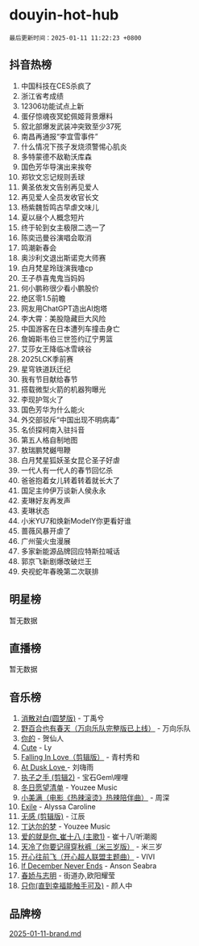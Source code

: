 # douyin-hot-hub

`最后更新时间：2025-01-11 11:22:23 +0800`

## 抖音热榜

1. 中国科技在CES杀疯了
1. 浙江省考成绩
1. 12306功能试点上新
1. 蛋仔惊魂夜冥蛇佩姬背景爆料
1. 叙北部爆发武装冲突致至少37死
1. 南昌再通报“李宜雪事件”
1. 什么情况下孩子发烧须警惕心肌炎
1. 多特蒙德不敌勒沃库森
1. 国色芳华导演出来挨夸
1. 郑钦文忘记规则丢球
1. 黄圣依发文告别再见爱人
1. 再见爱人全员发收官长文
1. 杨紫魏哲鸣古早虐文味儿
1. 夏以昼个人概念短片
1. 终于轮到女主极限二选一了
1. 陈奕迅曼谷演唱会取消
1. 鸣潮新春会
1. 奥沙利文退出斯诺克大师赛
1. 白月梵星玲珑演我嗑cp
1. 王子恭喜鬼鬼当妈妈
1. 何小鹏称很少看小鹏股价
1. 绝区零1.5前瞻
1. 网友用ChatGPT造出AI炮塔
1. 李大霄：美股隐藏巨大风险
1. 中国游客在日本遭列车撞击身亡
1. 詹姆斯韦伯三世签约辽宁男篮
1. 艾莎女王降临冰雪峡谷
1. 2025LCK季前赛
1. 星穹铁道跃迁纪
1. 我有节目献给春节
1. 搭载微型火箭的机器狗曝光
1. 李现护驾火了
1. 国色芳华为什么能火
1. 外交部驳斥“中国出现不明病毒”
1. 名侦探柯南入驻抖音
1. 第五人格自制地图
1. 敖瑞鹏梵樾甩鞭
1. 白月梵星狐妖圣女昆仑圣子好虐
1. 一代人有一代人的春节回忆杀
1. 爸爸抱着女儿转着转着就长大了
1. 国足主帅伊万谈新人侯永永
1. 麦琳好友再发声
1. 麦琳状态
1. 小米YU7和焕新ModelY你更看好谁
1. 蔷薇风暴开虐了
1. 广州萤火虫漫展
1. 多家新能源品牌回应特斯拉喊话
1. 郭京飞新剧爆改破烂王
1. 央视蛇年春晚第二次联排

## 明星榜

暂无数据

## 直播榜

暂无数据

## 音乐榜

1. [消散对白(圆梦版)](https://sf5-hl-cdn-tos.douyinstatic.com/obj/tos-cn-ve-2774/og4jB5I5IizzoZVAAAzWgBMAsMDWoArfwBOiFs) - 丁禹兮
1. [野百合也有春天（万向乐队完整版已上线）](https://sf5-hl-cdn-tos.douyinstatic.com/obj/tos-cn-ve-2774/oMnUxhRAMiAGBqDtIPBQ7ACYQZFlJCftcgeDJE) - 万向乐队
1. [你的](https://sf5-hl-cdn-tos.douyinstatic.com/obj/tos-cn-ve-2774/oYuIeKf42jB7sEV6B2upMdpYAgfrQWj0FeRegh) - 贺仙人
1. [Cute](https://sf5-hl-cdn-tos.douyinstatic.com/obj/tos-cn-ve-2774/o4IbIzHWKAAB4wsS5qMBRiiAlEBGTpQRNfFvuo) - Ly
1. [Falling In Love（剪辑版）](https://sf5-hl-cdn-tos.douyinstatic.com/obj/tos-cn-ve-2774/o8ajpA8zzgBPahbBIO8AcKGBLJezFCRd1wfP9f) - 青村秀和
1. [ At Dusk  Love ](https://sf5-hl-cdn-tos.douyinstatic.com/obj/tos-cn-ve-2774/o8CrpCf5CaYgI4ZrtQgMQAFEfuGqNnRSDQAPBc) - 刘嗨雨
1. [执子之手 (剪辑2)](https://sf6-cdn-tos.douyinstatic.com/obj/tos-cn-ve-2774/oUoZLQjCc31XzqsBnBQUNgeKtYPBcgbFDwtfcu) - 宝石Gem\哩哩
1. [冬日愿望清单](https://sf5-hl-cdn-tos.douyinstatic.com/obj/tos-cn-ve-2774/oIIgUOeamCFCVAzxN6MFRLIBlLGpUqQxeeHrLE) - Youzee Music
1. [小美满（电影《热辣滚烫》热辣陪伴曲）](https://sf5-hl-cdn-tos.douyinstatic.com/obj/tos-cn-ve-2774/o0GAn2lSgfZIDUgtevCGDQYnFg4CwnrBaxbTZL) - 周深
1. [Exile](https://sf5-hl-cdn-tos.douyinstatic.com/obj/tos-cn-ve-2774/oYj4gAQTknKE3WW0Je8KGmQ7z1cA4FefwtbufD) - Alyssa Caroline
1. [无感 (剪辑版)](https://sf5-hl-cdn-tos.douyinstatic.com/obj/tos-cn-ve-2774/o0eIsUzJBDlQaQFC5OFlgbMEZC1TFYBftOBn6p) - 江辰
1. [丁达尔的梦](https://sf5-hl-cdn-tos.douyinstatic.com/obj/tos-cn-ve-2774/oMU3WirUZBVQkAC9ccG5P2IQirziZM2RTInUY) - Youzee Music
1. [爱的就是你_崔十八 (主歌1)](https://sf5-hl-cdn-tos.douyinstatic.com/obj/tos-cn-ve-2774/oI5BO5DhFZ6UTcNCnZaOCBLtZ7WIMQGfgnXf5E) - 崔十八/听潮阁
1. [天冷了你要记得穿秋裤（米三岁版）](https://sf5-hl-cdn-tos.douyinstatic.com/obj/tos-cn-ve-2774/oQlIwVIDWiZ6BQilAorS7MA0AgCkQDvcZAdm1) - 米三岁
1. [开心往前飞（开心超人联盟主题曲）](https://sf5-hl-cdn-tos.douyinstatic.com/obj/tos-cn-ve-2774/9d8fb7c82cf1421fb93a9fe925275e0a) - VIVI
1. [If December Never Ends](https://sf5-hl-cdn-tos.douyinstatic.com/obj/tos-cn-ve-2774/oY1IQMoTgCFIBg8RZifyqlBBt1UFgitTYmxeOS) - Anson Seabra
1. [春娇与志明](https://sf5-hl-cdn-tos.douyinstatic.com/obj/tos-cn-ve-2774/e530d8fceb7044b39707d7f9ff54add1) - 街道办,欧阳耀莹
1. [只你(直到幸福能触手可及)](https://sf5-hl-cdn-tos.douyinstatic.com/obj/tos-cn-ve-2774/o0lBkRDzFTeaVSUz3ZZSCBVtZ5DIMQGfgmEAuE) - 颜人中

## 品牌榜

[2025-01-11-brand.md](2025-01-11-brand.md)
